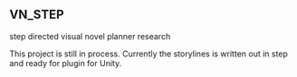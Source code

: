 ## VN_STEP
step directed visual novel planner research


This project is still in process. Currently the storylines is written out in step and ready for plugin for Unity. 

